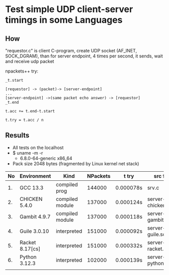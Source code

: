 # Test simple UDP client-server timings in some Languages

## How

"requestor.c" is client C-program, create UDP socket (AF\_INET, SOCK\_DGRAM),
than for server endpoint, 4 times per second, it sends, wait and receive udp packet

npackets++ try:

    _t.start

    [requestor] -> (packet)-> [server-endpoint]
    ...
    [server-endpoint] ->(same packet echo answer) -> [requestor]
    _t.end

    t.acc += t.end-t.start

    t.try = t.acc / n


## Results

* All tests on the localhost
* $ uname -m -r
   - 6.8.0-64-generic x86_64
* Pack size 2048 bytes
   (fragmented by Linux kernel net stack)

| No | Environment     | Kind            | NPackets | t try     | src file           |
|----|-----------------|-----------------|----------|-----------|--------------------|
| 1. | GCC 13.3        | compiled prog   | 144000   | 0.000078s | srv.c              |
| 2. | CHICKEN 5.4.0   | compiled module | 137000   | 0.000124s | server-chicken.scm |
| 3. | Gambit 4.9.7    | compiled module | 137000   | 0.000118s | server-gambit.scm  |
| 4. | Guile 3.0.10    | interpreted     | 151000   | 0.000092s | server-guile.scm   |
| 5. | Racket 8.17[cs] | interpreted     | 151000   | 0.000332s | server-racket.scm  |
| 6. | Python 3.12.3   | interpreted     | 102000   | 0.000139s | server-python.py   |
|    |                 |                 |          |           |                    |
